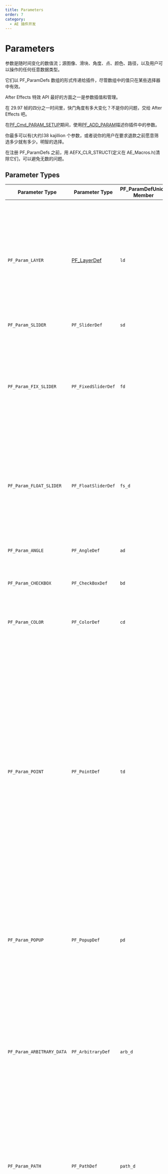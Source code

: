 ```yaml
---
title: Parameters
order: 7
category:
  - AE 插件开发
---
```


# Parameters

参数是随时间变化的数值流；源图像、滑块、角度、点、颜色、路径，以及用户可以操作的任何任意数据类型。

它们以 PF_ParamDefs 数组的形式传递给插件，尽管数组中的值只在某些选择器中有效。

After Effects 特效 API 最好的方面之一是参数插值和管理。

在 29.97 帧的四分之一时间里，快门角度有多大变化？不是你的问题，交给 After Effects 吧。

在[PF_Cmd_PARAM_SETUP](command-selectors.html)期间，使用[PF_ADD_PARAM](../effect-details/interaction-callback-functions.html)描述你插件中的参数。

你最多可以有(大约)38 kajillion 个参数，或者说你的用户在要求退款之前愿意筛选多少就有多少。明智的选择。

在注册 PF_ParamDefs 之前，用 AEFX_CLR_STRUCT(定义在 AE_Macros.h)清除它们，可以避免无数的问题。

## Parameter Types

| **Parameter Type**                          | **Parameter Type**                                                                                                | **PF_ParamDefUnion Member** | **Param Value Data Type** | **Description**                                                                                                                                                                                                                                                                                                                                                                                                                                                                                                                                                                                                                                                                                                                                                                                                                                                                                                                                                                                                                                                                                                                                                                                   |
| ------------------------------------------- | ----------------------------------------------------------------------------------------------------------------- | --------------------------- | ------------------------- | ------------------------------------------------------------------------------------------------------------------------------------------------------------------------------------------------------------------------------------------------------------------------------------------------------------------------------------------------------------------------------------------------------------------------------------------------------------------------------------------------------------------------------------------------------------------------------------------------------------------------------------------------------------------------------------------------------------------------------------------------------------------------------------------------------------------------------------------------------------------------------------------------------------------------------------------------------------------------------------------------------------------------------------------------------------------------------------------------------------------------------------------------------------------------------------------------- |
| `PF_Param_LAYER`                            | [PF_LayerDef](../effect-basics/PF_EffectWorld.html) | `ld`                        | `A_long`                  | Image and audio layers in the composition. All effects automatically have at least 1 layer parameter, param[0], the layer to which they are applied.`<br />`When used as effect parameters, these appear as a pull-down menu with which the user selects a layer within the current composition.`<br />`The pull-down menu contents are generated by After Effects.`<br />`NOTE: This is a reference to a layer which contains pixels and audio samples, not actual pixels and audio samples.                                                                                                                                                                                                                                                                                                                                                                                                                                                                                                                                                                                                                                                                                                     |
| `PF_Param_SLIDER`                           | `PF_SliderDef`                                                                                                    | `sd`                        | `long`                    | No longer used.                                                                                                                                                                                                                                                                                                                                                                                                                                                                                                                                                                                                                                                                                                                                                                                                                                                                                                                                                                                                                                                                                                                                                                                   |
| `PF_Param_FIX_SLIDER`                       | `PF_FixedSliderDef`                                                                                               | `fd`                        | `PF_Fixed`                | Deprecated. For many years, we promoted fixed sliders. We now recommend `PF_Param_FLOAT_SLIDERs`.`<br />`The additional precision helps in many situations, and isn’t as expensive as it once was. Plus, we’re just tired of low byte / high byte silliness.`<br />FIX_SLIDERs` provide higher precision than `PF_Param_SLIDER`. Specify the UI decimal places independently. Ignore the low word of the `PF_Fixed` to get integral results.                                                                                                                                                                                                                                                                                                                                                                                                                                                                                                                                                                                                                                                                                                                                                      |
| `PF_Param_FLOAT_SLIDER`                     | `PF_FloatSliderDef`                                                                                               | `fs_d`                      | `PF_FPLong`               | Sliders represent numerical values.`FLOAT_SLIDERs` contain values for phase, precision, and curve tolerance for use by audio filters.`<br />`Specify a minimum and maximum value, and the user can move a slider or types a number to specify the setting.`br` also respond to slider flags discussed in [Audio Filters](../audio/audio-considerations.html).                                                                                                                                                                                                                                                                                                                                                                                                                                                                                                                                                                                                                                                                                                                                                                         |
| `PF_Param_ANGLE`                            | `PF_AngleDef`                                                                                                     | `ad`                        | `PF_Fixed`                | Angles in (fixed point) degrees, accurate to small fractions of a degree.`<br />`Users can specify multiple revolutions, resulting in values greater than 360.                                                                                                                                                                                                                                                                                                                                                                                                                                                                                                                                                                                                                                                                                                                                                                                                                                                                                                                                                                                                                                    |
| `PF_Param_CHECKBOX`                         | `PF_CheckBoxDef`                                                                                                  | `bd`                        | `PF_Boolean`              | `PF_ParamFlag_CANNOT_INTERP` is forced on for all checkboxes.                                                                                                                                                                                                                                                                                                                                                                                                                                                                                                                                                                                                                                                                                                                                                                                                                                                                                                                                                                                                                                                                                                                                     |
| `PF_Param_COLOR`                            | `PF_ColorDef`                                                                                                     | `cd`                        | `PF_Pixel`                | RGB value (alpha is not used) that the user can choose either with the standard color picker or with an eye dropper tool.`<br />`For floating point accuracy, use[PF_ColorParamSuite1](../effect-details/parameters-floating-point-values.html) to retrieve the values.                                                                                                                                                                                                                                                                                                                                                                                                                                                                                                                                                                                                                                                                                                                                                                                                                       |
| `PF_Param_POINT`                            | `PF_PointDef`                                                                                                     | `td`                        | `PF_Fixed`                | A two-dimensional point. The point provides x and y values in destination layer space.`<br />`The origin of the layer is the upper-left hand corner, with x increasing to the right, y increasing down.`<br />`Starting in CS5.5, for floating point accuracy, use[PF_PointParamSuite1](../effect-details/parameters-floating-point-values.html) to retrieve the values.`<br />`Dusty history lesson to follow: Prior to API specification version 12.1 (After Effects 4.0), the default value for the point was between 0 and 100 in fixed point with the radix point at bit 16 (i.e. standard fixed point).`<br />`Specifying (50,50) in fixed point yields the center of the image. The value you are returned for a point control is in absolute pixels with some number of bits of fixed point accuracy.`<br />`Thus, if you gave (50,50) as the default position and the user applied the effect to a 640 by 480 layer, the default value you would be sent would be (320, 240) in Fixed point.`<br />`Plug-ins which specify API versions before 12.1 will still get the old behavior. |
| `PF_Param_POPUP`                            | `PF_PopupDef`                                                                                                     | `pd`                        | `A_long`                  | List of choices. Build a string in namesptr containing a list of (read-only) pop-up entries (“Entry1 / Entry2 / Entry3”).`<br />`After Effects copies the data and creates a pop-up menu.`<br />`These entries cannot be modified once the parameter is added.`<br />`An entry of “(-” will result in a separator being drawn between previous and subsequent entries.                                                                                                                                                                                                                                                                                                                                                                                                                                                                                                                                                                                                                                                                                                                                                                                                                            |
| `PF_Param_ARBITRARY_DATA`                   | `PF_ArbitraryDef`                                                                                                 | `arb_d`                     | `???`                     | Custom data type.`<br />`[Arbitrary Data Parameters](../effect-details/arbitrary-data-parameters.html) contain an ID (you can use more than one custom data type in a given effect), a default value (so After Effects knows what your data type should start as), and a handle to your actual parameter.In AE, must specify either `PF_PUI_TOPIC` / `PF_PUI_CONTROL` or `PF_PUI_NO_ECW`.`<br />`In PPro 8.0 and later, it’s okay to set none of those flags, which allows you to see the parameter’s keyframe track on the right side of Effect Controls without creating a custom control.                                                                                                                                                                                                                                                                                                                                                                                                                                                                                                                            |
| `PF_Param_PATH`                             | `PF_PathDef`                                                                                                      | `path_d`                    | `PF_PathID`               | Path parameters are references to masks applied to the same layer as the effect.`<br />`Path parameter data cannot be accessed directly; use[PF_PathQuerySuite1](../effect-details/working-with-paths.html) and [PF_PathDataSuite](../effect-details/working-with-paths.html) to manage and inquire about paths.`br` contains the index of the mask selected by the user.`<br />`A corresponding `AEGP_MaskRefH` can be obtained using `AEGP_GetLayerMaskByIndex` from [AEGP_MaskSuite6](../aegps/aegp-suites.html).                                                                                                                                                                                                                                                                                                                                                                                                                                   |
| `PF_Param_GROUP_START` `PF_Param_GROUP_END` | (none) (none)                                                                                                     |                             |                           | Parameter groups (topics) organize parameters into sets.`<br />`Each group receives its own twirly and will be indented in the ECP relative to the neighboring parameters or groups.`<br />`One group can be nested within another.`<br />`Each twirly can be spun open or closed by the user, or programatically by the effect.`<br />`The effect may choose to have certain groups initialized with the twirly spun open, and others with the twirly spun closed.                                                                                                                                                                                                                                                                                                                                                                                                                                                                                                                                                                                                                                                                                                                               |
| `PF_Param_BUTTON`                           | `PF_Button`                                                                                                       | `button_d`                  | (no value)                | A simple push button. Use[Parameter Supervision](../effect-details/parameter-supervision.html) to detect when the button is pressed.`<br />`New in CS5.5 to After Effects.                                                                                                                                                                                                                                                                                                                                                                                                                                                                                                                                                                                                                                                                                                                                                                                                                                                                                                                                                   |
| `PF_Param_POINT_3D`                         | `PF_Point3D`                                                                                                      | `point3d_d`                 | `PF_FpLong(3)`            | A three-dimensional point.`<br />`New in CS5.5. Unsupported in Premiere Pro.                                                                                                                                                                                                                                                                                                                                                                                                                                                                                                                                                                                                                                                                                                                                                                                                                                                                                                                                                                                                                                                                                                                      |

## Slider Range Issues?

如果你的滑块似乎被禁用了，但没有灰掉，请检查 valid_min、slider_min、valid_max 和 slider_max 字段。这个参数是`PF_Param_FIX_SLIDER`吗？如果是，你是否将你的 Mins 和 max 转换为合理的固定值？如果你使用 AE_Macros.h 中提供的宏，它们期望接收的是整数；传递定点值是不行的。

## Point Parameter Origin

After Effects 会修改任何点参数以考虑原点偏移，这些偏移是由修改输出尺寸的 "上游 "效果引入的。即使 ECP 用户界面显示点参数的值是(0,0)，偏移量已经被考虑进去了。
